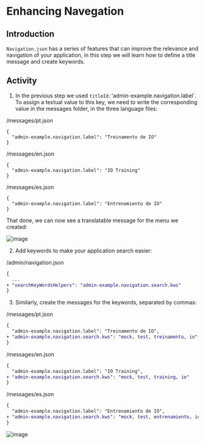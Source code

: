 # Enhancing Navegation

## Introduction

`Navigation.json` has a series of features that can improve the relevance and navigation of your application, in this step we will learn how to define a title message and create keywords.

## Activity

1. In the previous step we used `titleId`: ʻadmin-example.navigation.label`. To assign a textual value to this key, we need to write the corresponding value in the messages folder, in the three language files:

/messages/pt.json

```
{
  "admin-example.navigation.label": "Treinamento de IO"
}
```

/messages/en.json

```
{
  "admin-example.navigation.label": "IO Training"
}
```

/messages/es.json

```
{
  "admin-example.navigation.label": "Entrenamiento de IO"
}
```

That done, we can now see a translatable message for the menu we created:

![image](https://user-images.githubusercontent.com/18701182/92776306-85d0d380-f375-11ea-84b1-da5321b89538.png)

2. Add keywords to make your application search easier:

/admin/navigation.json

```diff
{
  ...
+ "searchKeyWordsHelpers": "admin-example.navigation.search.kws"
}
```

3. Similarly, create the messages for the keywords, separated by commas:

/messages/pt.json

```diff
{
  "admin-example.navigation.label": "Treinamento de IO",
+ "admin-example.navigation.search.kws": "mock, test, treinamento, io"
}
```

/messages/en.json

```diff
{
  "admin-example.navigation.label": "IO Training",
+ "admin-example.navigation.search.kws": "mock, test, training, io"
}
```

/messages/es.json

```diff
{
  "admin-example.navigation.label": "Entrenamiento de IO",
+ "admin-example.navigation.search.kws": "mock, test, entrenamiento, io"
}
```

![image](https://user-images.githubusercontent.com/18701182/92777236-65eddf80-f376-11ea-9c07-fac14f5d5172.png)
